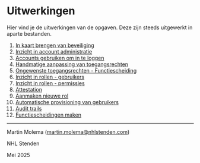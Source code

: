 # Uitwerkingen

Hier vind je de uitwerkingen van de opgaven. Deze zijn steeds uitgewerkt in aparte bestanden.

1. [In kaart brengen van beveiliging](./Oplossingen-01.MD)
2. [Inzicht in account administratie](./Oplossingen-02.MD)
3. [Accounts gebruiken om in te loggen](./Oplossingen-03.MD)
4. [Handmatige aanpassing van toegangsrechten](./Oplossingen-04.MD)
5. [Ongewenste toegangsrechten - Functiescheiding](./Oplossingen-05.MD)
6. [Inzicht in rollen - gebruikers](./Oplossingen-06.MD)
7. [Inzicht in rollen - permissies](./Oplossingen-07.MD)
8. [Attestation](./Oplossingen-08.MD)
9. [Aanmaken nieuwe rol](./Oplossingen-09.MD)
10. [Automatische provisioning van gebruikers](./Oplossingen-10.MD)
11. [Audit trails](./Oplossingen-11.MD)
12. [Functiescheidingen maken](./Oplossingen-12.MD)

---

Martin Molema (martin.molema@nhlstenden.com)

NHL Stenden

Mei 2025

